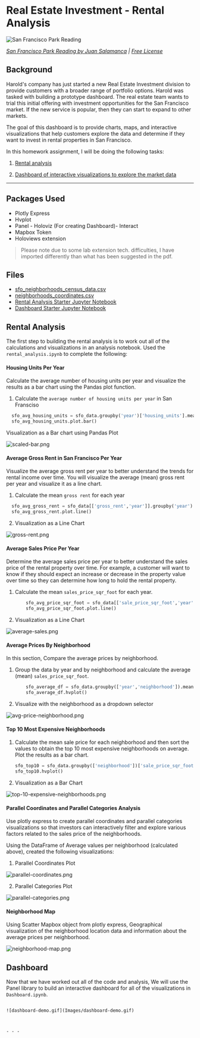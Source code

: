 # Real Estate Investment - Rental Analysis

![San Francisco Park Reading](Images/san-francisco-park-reading.jpg)

*[San Francisco Park Reading by Juan Salamanca](https://www.pexels.com/photo/park-san-francisco-reading-61109/) | [Free License](https://www.pexels.com/photo-license/)*

## Background

Harold's company has just started a new Real Estate Investment division to provide customers with a broader range of portfolio options. Harold was tasked with building a prototype dashboard. The real estate team wants to trial this initial offering with investment opportunities for the San Francisco market. If the new service is popular, then they can start to expand to other markets.

The goal of this dashboard is to provide charts, maps, and interactive visualizations that help customers explore the data and determine if they want to invest in rental properties in San Francisco.

In this homework assignment, I will be doing the following tasks:

1. [Rental analysis](#Rental-Analysis)

2. [Dashboard of interactive visualizations to explore the market data](#Dashboard)

---

## Packages Used

* Plotly Express
* Hvplot
* Panel - Holoviz (For creating Dashboard)- Interact
* Mapbox Token
* Holoviews extension

> Please note due to some lab extension tech. difficulties, I have imported differently than what has been suggested in the pdf.

## Files

* [sfo_neighborhoods_census_data.csv](Data/sfo_neighborhoods_census_data.csv)
* [neighborhoods_coordinates.csv](Data/neighborhoods_coordinates.csv)
* [Rental Analysis Starter Jupyter Notebook](rental_analysis.ipynb)
* [Dashboard Starter Jupyter Notebook](dashboard.ipynb)


## Rental Analysis

The first step to building the rental analysis is to work out all of the calculations and visualizations in an analysis notebook.  Used the `rental_analysis.ipynb` to complete the following:

#### Housing Units Per Year

Calculate the average number of housing units per year and visualize the results as a bar chart using the Pandas plot function.

1. Calculate the `average number of housing units per year` in San Fransciso

  ```python
    sfo_avg_housing_units = sfo_data.groupby('year')['housing_units'].mean()
    sfo_avg_housing_units.plot.bar()
  ```


Visualization as a Bar chart using Pandas Plot

  ![scaled-bar.png](Images/scaled-bar.png)


#### Average Gross Rent in San Francisco Per Year

Visualize the average gross rent per year to better understand the trends for rental income over time. You will visualize the average (mean) gross rent per year and visualize it as a line chart.

1. Calculate the mean `gross rent` for each year

  ```python
    sfo_avg_gross_rent = sfo_data[['gross_rent','year']].groupby('year').mean()
    sfo_avg_gross_rent.plot.line()
  ```
  
  
2. Visualization as a Line Chart

  ![gross-rent.png](Images/gross-rent.png)

#### Average Sales Price Per Year

Determine the average sales price per year to better understand the sales price of the rental property over time. For example, a customer will want to know if they should expect an increase or decrease in the property value over time so they can determine how long to hold the rental property. 

1. Calculate the mean `sales_price_sqr_foot` for each year.

    ```python
        sfo_avg_price_sqr_foot = sfo_data[['sale_price_sqr_foot','year']].groupby('year').mean()
        sfo_avg_price_sqr_foot.plot.line()
    ```


2. Visualization as a Line Chart

  ![average-sales.png](Images/average-sales.png)

#### Average Prices By Neighborhood

In this section, Compare the average prices by neighborhood.

1. Group the data by year and by neighborhood and calculate the average (mean) `sales_price_sqr_foot`.

    ```python
        sfo_average_df = sfo_data.groupby(['year','neighborhood']).mean()
        sfo_average_df.hvplot()
    ```
    
    
2. Visualize with the neighborhood as a dropdown selector

  ![avg-price-neighborhood.png](Images/avg-price-neighborhood.png)

#### Top 10 Most Expensive Neighborhoods

1. Calculate the mean sale price for each neighborhood and then sort the values to obtain the top 10 most expensive neighborhoods on average. Plot the results as a bar chart.

   ```python
   sfo_top10 = sfo_data.groupby(['neighborhood'])['sale_price_sqr_foot'].mean().sort_values(ascending=False).head(10)
   sfo_top10.hvplot()
   ```
    
2. Visualization as a Bar Chart

  ![top-10-expensive-neighborhoods.png](Images/top-10-expensive-neighborhoods.png)
  

#### Parallel Coordinates and Parallel Categories Analysis

Use plotly express to create parallel coordinates and parallel categories visualizations so that investors can interactively filter and explore various factors related to the sales price of the neighborhoods.

Using the DataFrame of Average values per neighborhood (calculated above), created the following visualizations:

1. Parallel Coordinates Plot

  ![parallel-coordinates.png](Images/parallel-coordinates.png)

2. Parallel Categories Plot

  ![parallel-categories.png](Images/parallel-categories.png)

#### Neighborhood Map

Using Scatter Mapbox object from plotly express, Geographical visualization of the neighborhood location data and information about the average prices per neighborhood.

  ![neighborhood-map.png](Images/neighborhood-map.png)

## Dashboard

Now that we have worked out all of the code and analysis, We will use the Panel library to build an interactive dashboard for all of the visualizations in `Dashboard.ipynb`. 

   ```

  ![dashboard-demo.gif](Images/dashboard-demo.gif)


    
- - -
